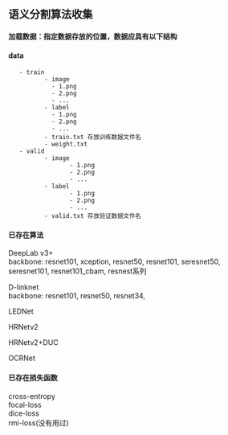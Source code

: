 ## 语义分割算法收集
#### 加载数据：指定数据存放的位置，数据应具有以下结构 
#### data
       - train
              - image
                - 1.png
                - 2.png
                - ...
              - label
                - 1.png
                - 2.png
                - ...
              - train.txt 存放训练数据文件名
              - weight.txt
       - valid
              - image
                     - 1.png
                     - 2.png
                     - ...
              - label
                     - 1.png
                     - 2.png
                     - ...
              - valid.txt 存放验证数据文件名
#### 已存在算法
DeepLab v3+  
backbone: resnet101, xception, resnet50, resnet101, seresnet50, seresnet101, resnet101_cbam, resnest系列

D-linknet \
backbone: resnet101, resnet50, resnet34, 

LEDNet

HRNetv2

HRNetv2+DUC

OCRNet
#### 已存在损失函数
cross-entropy \
focal-loss \
dice-loss \
rmi-loss(没有用过)

